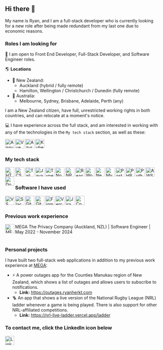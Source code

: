 ## Hi there 👋

My name is Ryan, and I am a full-stack developer who is currently looking for a new role after being made redundant from my last one due to economic reasons.

### Roles I am looking for
💼 I am open to Front End Developer, Full-Stack Developer, and Software Engineer roles.

🌎 **Locations**
- 🥝 New Zealand:
  - Auckland (hybrid / fully remote)
  - Hamilton, Wellington / Christchurch / Dunedin (fully remote)
- 🦘 Australia:
  - Melbourne, Sydney, Brisbane, Adelaide, Perth (any)

I am a New Zealand citizen, have full, unrestricted working rights in both countries, and can relocate at a moment's notice.

💻 I have experience across the full stack, and am interested in working with any of the technologies in the `My tech stack` section, as well as these:

<a href="https://angular.dev/" target="_blank"><img align="left" alt="Angular" src="https://cdn.jsdelivr.net/gh/devicons/devicon@latest/icons/angular/angular-original.svg" width="30px" /></a>
<a href="https://vuejs.org/" target="_blank"><img align="left" alt="Vue JS" src="https://cdn.jsdelivr.net/gh/devicons/devicon@latest/icons/vuejs/vuejs-original.svg" width="30px" /></a>
<a href="https://azure.microsoft.com/" target="_blank"><img align="left" alt="Azure" src="https://cdn.jsdelivr.net/gh/devicons/devicon@latest/icons/azure/azure-original.svg" width="30px" /></a>
<a href="https://kubernetes.io/" target="_blank"><img align="left" alt="Kubernetes" src="https://cdn.jsdelivr.net/gh/devicons/devicon@latest/icons/kubernetes/kubernetes-original.svg" width="30px" /></a>
<br />
<br />

### My tech stack

<a href="https://www.w3.org/html/" target="_blank"><img align="left" alt="HTML5" src="https://cdn.jsdelivr.net/gh/devicons/devicon@latest/icons/html5/html5-original.svg" width="30px" />
<a href="https://www.w3schools.com/css/" target="_blank"><img align="left" alt="CSS3" src="https://cdn.jsdelivr.net/gh/devicons/devicon@latest/icons/css3/css3-original.svg" width="30px" /></a>
<a href="https://tailwindcss.com/" target="_blank"><img align="left" alt="Tailwind CSS" src="https://cdn.jsdelivr.net/gh/devicons/devicon@latest/icons/tailwindcss/tailwindcss-original.svg" width="30px" /></a>
<a href="https://www.w3.org/javascript/" target="_blank"><img align="left" alt="JavaScript" src="https://cdn.jsdelivr.net/gh/devicons/devicon@latest/icons/javascript/javascript-original.svg" width="30px" />
<a href="https://www.typescriptlang.org/" target="_blank"><img align="left" alt="TypeScript" src="https://cdn.jsdelivr.net/gh/devicons/devicon@latest/icons/typescript/typescript-original.svg" width="30px" />
<a href="https://www.nodejs.org/" target="_blank"><img align="left" alt="Node JS" src="https://cdn.jsdelivr.net/gh/devicons/devicon@latest/icons/nodejs/nodejs-original.svg" width="30px" />
<a href="https://www.npmjs.com/" target="_blank"><img align="left" alt="NPM" src="https://cdn.jsdelivr.net/gh/devicons/devicon@latest/icons/npm/npm-original-wordmark.svg" width="30px" />
<a href="https://react.dev/" target="_blank"><img align="left" alt="React" src="https://cdn.jsdelivr.net/gh/devicons/devicon@latest/icons/react/react-original.svg" width="30px" /></a>
<a href="https://wordpress.com/" target="_blank"><img align="left" alt="WordPress" src="https://cdn.jsdelivr.net/gh/devicons/devicon@latest/icons/wordpress/wordpress-original.svg" width="30px" /></a>
<a href="https://nextjs.org/" target="_blank"><img align="left" alt="Next JS" src="https://cdn.jsdelivr.net/gh/devicons/devicon@latest/icons/nextjs/nextjs-original.svg" width="30px" /></a>
<a href="https://www.mysql.com/" target="_blank"><img align="left" alt="MySQL" src="https://cdn.jsdelivr.net/gh/devicons/devicon@latest/icons/mysql/mysql-original.svg" width="30px" /></a>
<a href="https://www.postgresql.org/" target="_blank"><img align="left" alt="PostgreSQL" src="https://cdn.jsdelivr.net/gh/devicons/devicon@latest/icons/postgresql/postgresql-original.svg" width="30px" /></a>
<a href="https://www.php.net" target="_blank"><img align="left" alt="PHP" src="https://cdn.jsdelivr.net/gh/devicons/devicon@latest/icons/php/php-original.svg" width="30px" /></a>
<a href="https://www.python.org" target="_blank"><img align="left" alt="Python" src="https://cdn.jsdelivr.net/gh/devicons/devicon@latest/icons/python/python-original.svg" width="30px" /></a>
<a href="https://aws.amazon.com/" target="_blank"><img align="left" alt="AWS" src="https://cdn.jsdelivr.net/gh/devicons/devicon@latest/icons/amazonwebservices/amazonwebservices-original-wordmark.svg" width="30px" /></a>
<a href="https://docker.com/" target="_blank"><img align="left" alt="Docker" src="https://cdn.jsdelivr.net/gh/devicons/devicon@latest/icons/docker/docker-original.svg" width="30px" /></a>
<br />
<br />

### Software I have used

<a href="https://code.visualstudio.com/" target="_blank"><img align="left" alt="VS Code" src="https://cdn.jsdelivr.net/gh/devicons/devicon@latest/icons/vscode/vscode-original.svg" width="30px" /></a>
<a href="https://slack.com/" target="_blank"><img align="left" alt="Slack" src="https://cdn.jsdelivr.net/gh/devicons/devicon@latest/icons/slack/slack-original.svg" width="30px" /></a>
<a href="https://github.com/" target="_blank"><img align="left" alt="GitHub" src="https://cdn.jsdelivr.net/gh/devicons/devicon@latest/icons/github/github-original.svg" width="30px" /></a>
<a href="https://gitlab.com/" target="_blank"><img align="left" alt="GitLab" src="https://cdn.jsdelivr.net/gh/devicons/devicon@latest/icons/gitlab/gitlab-original.svg" width="30px" /></a>
<a href="https://figma.com/" target="_blank"><img align="left" alt="Figma" src="https://cdn.jsdelivr.net/gh/devicons/devicon@latest/icons/figma/figma-original.svg" width="30px" /></a>
<a href="https://vercel.com/" target="_blank"><img align="left" alt="Vercel" src="https://cdn.jsdelivr.net/gh/devicons/devicon@latest/icons/vercel/vercel-original.svg" width="30px" /></a>
<a href="https://www.atlassian.com/software/jira" target="_blank"><img align="left" alt="Jira" src="https://cdn.jsdelivr.net/gh/devicons/devicon@latest/icons/jira/jira-original.svg" width="30px" /></a>
<a href="https://www.atlassian.com/software/confluence" target="_blank"><img align="left" alt="Confluence" src="https://cdn.jsdelivr.net/gh/devicons/devicon@latest/icons/confluence/confluence-original.svg" width="30px" /></a>
<br />
<br />

### Previous work experience

<a href="https://mega.io/" target="_blank"><img align="left" alt="MEGA The Privacy Company" src="https://mega.io/wp-content/themes/megapages/megalib/icons/logos/mega.svg" width="30px" /></a> MEGA The Privacy Company (Auckland, NZL) | Software Engineer | May 2022 - November 2024
<br />
<br />

### Personal projects

I have built two full-stack web applications in addition to my previous work experience at [MEGA](https://mega.io):
- ⚡ A power outages app for the Counties Manukau region of New Zealand, which shows a list of outages and allows users to subscribe to notifications.
  - **Link:** https://outages.ryanherkt.com
- 🪜 An app that shows a live version of the National Rugby League (NRL) ladder whenever a game is being played. There is also support for other NRL-affiliated competitions.
  - **Link:** https://nrl-live-ladder.vercel.app/ladder

### To contact me, click the LinkedIn icon below
<a href="https://linkedin.com/ryanherkt" target="_blank"><img align="left" alt="LinkedIn" src="https://cdn.jsdelivr.net/gh/devicons/devicon@latest/icons/linkedin/linkedin-original.svg" width="30px" /></a>
